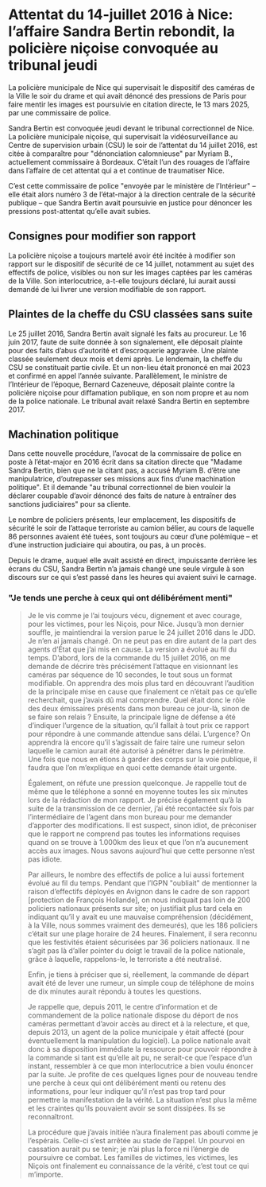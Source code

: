 # Attentat du 14-juillet 2016 à Nice: l’affaire Sandra Bertin rebondit, la policière niçoise convoquée au tribunal jeudi

La policière municipale de Nice qui supervisait le dispositif des caméras de la Ville le soir du drame et qui avait dénoncé des pressions de Paris pour faire mentir les images est poursuivie en citation directe, le 13 mars 2025, par une commissaire de police.

Sandra Bertin est convoquée jeudi devant le tribunal correctionnel de Nice. La policière municipale niçoise, qui supervisait la vidéosurveillance au Centre de supervision urbain (CSU) le soir de l’attentat du 14 juillet 2016, est citée à comparaître pour "dénonciation calomnieuse" par Myriam B., actuellement commissaire à Bordeaux. C’était l’un des rouages de l’affaire dans l’affaire de cet attentat qui a et continue de traumatiser Nice.

C’est cette commissaire de police "envoyée par le ministère de l’Intérieur" – elle était alors numéro 3 de l’état-major à la direction centrale de la sécurité publique – que Sandra Bertin avait poursuivie en justice pour dénoncer les pressions post-attentat qu’elle avait subies.

## Consignes pour modifier son rapport

La policière niçoise a toujours martelé avoir été incitée à modifier son rapport sur le dispositif de sécurité de ce 14 juillet, notamment au sujet des effectifs de police, visibles ou non sur les images captées par les caméras de la Ville. Son interlocutrice, a-t-elle toujours déclaré, lui aurait aussi demandé de lui livrer une version modifiable de son rapport.

## Plaintes de la cheffe du CSU classées sans suite

Le 25 juillet 2016, Sandra Bertin avait signalé les faits au procureur. Le 16 juin 2017, faute de suite donnée à son signalement, elle déposait plainte pour des faits d’abus d’autorité et d’escroquerie aggravée. Une plainte classée seulement deux mois et demi après. Le lendemain, la cheffe du CSU se constituait partie civile. Et un non-lieu était prononcé en mai 2023 et confirmé en appel l’année suivante. Parallèlement, le ministre de l’Intérieur de l’époque, Bernard Cazeneuve, déposait plainte contre la policière niçoise pour diffamation publique, en son nom propre et au nom de la police nationale. Le tribunal avait relaxé Sandra Bertin en septembre 2017.

## Machination politique

Dans cette nouvelle procédure, l’avocat de la commissaire de police en poste à l’état-major en 2016 écrit dans sa citation directe que "Madame Sandra Bertin, bien que ne la citant pas, a accusé Myriam B. d’être une manipulatrice, d’outrepasser ses missions aux fins d’une machination politique". Et il demande "au tribunal correctionnel de bien vouloir la déclarer coupable d’avoir dénoncé des faits de nature à entraîner des sanctions judiciaires" pour sa cliente.

Le nombre de policiers présents, leur emplacement, les dispositifs de sécurité le soir de l’attaque terroriste au camion bélier, au cours de laquelle 86 personnes avaient été tuées, sont toujours au cœur d’une polémique – et d’une instruction judiciaire qui aboutira, ou pas, à un procès.

Depuis le drame, auquel elle avait assisté en direct, impuissante derrière les écrans du CSU, Sandra Bertin n’a jamais changé une seule virgule à son discours sur ce qui s’est passé dans les heures qui avaient suivi le carnage.

### "Je tends une perche à ceux qui ont délibérément menti"

>Je le vis comme je l’ai toujours vécu, dignement et avec courage, pour les victimes, pour les Niçois, pour Nice. Jusqu’à mon dernier souffle, je maintiendrai la version parue le 24 juillet 2016 dans le JDD. Je n’en ai jamais changé. On ne peut pas en dire autant de la part des agents d’État que j’ai mis en cause. La version a évolué au fil du temps. D’abord, lors de la commande du 15 juillet 2016, on me demande de décrire très précisément l’attaque en visionnant les caméras par séquence de 10 secondes, le tout sous un format modifiable. On apprendra des mois plus tard en découvrant l’audition de la principale mise en cause que finalement ce n’était pas ce qu’elle recherchait, que j’avais dû mal comprendre. Quel était donc le rôle des deux émissaires présents dans mon bureau ce jour-là, sinon de se faire son relais ? Ensuite, la principale ligne de défense a été d’indiquer l’urgence de la situation, qu’il fallait à tout prix ce rapport pour répondre à une commande attendue sans délai. L’urgence? On apprendra là encore qu’il s’agissait de faire taire une rumeur selon laquelle le camion aurait été autorisé à pénétrer dans le périmètre. Une fois que nous en étions à garder des corps sur la voie publique, il faudra que l’on m’explique en quoi cette demande était urgente.
>
>Également, on réfute une pression quelconque. Je rappelle tout de même que le téléphone a sonné en moyenne toutes les six minutes lors de la rédaction de mon rapport. Je précise également qu’à la suite de la transmission de ce dernier, j’ai été recontactée six fois par l’intermédiaire de l’agent dans mon bureau pour me demander d’apporter des modifications. Il est suspect, sinon idiot, de préconiser que le rapport ne comprend pas toutes les informations requises quand on se trouve à 1.000km des lieux et que l’on n’a aucunement accès aux images. Nous savons aujourd’hui que cette personne n’est pas idiote.
>
>Par ailleurs, le nombre des effectifs de police a lui aussi fortement évolué au fil du temps. Pendant que l’IGPN "oubliait" de mentionner la raison d’effectifs déployés en Avignon dans le cadre de son rapport [protection de François Hollande], on nous indiquait pas loin de 200 policiers nationaux présents sur site; on justifiait plus tard cela en indiquant qu’il y avait eu une mauvaise compréhension (décidément, à la Ville, nous sommes vraiment des demeurés), que les 186 policiers c’était sur une plage horaire de 24 heures. Finalement, il sera reconnu que les festivités étaient sécurisées par 36 policiers nationaux. Il ne s’agit pas là d’aller pointer du doigt le travail de la police nationale, grâce à laquelle, rappelons-le, le terroriste a été neutralisé.
>
>Enfin, je tiens à préciser que si, réellement, la commande de départ avait été de lever une rumeur, un simple coup de téléphone de moins de dix minutes aurait répondu à toutes les questions.
>
>Je rappelle que, depuis 2011, le centre d’information et de commandement de la police nationale dispose du déport de nos caméras permettant d’avoir accès au direct et à la relecture, et que, depuis 2013, un agent de la police municipale y était affecté (pour éventuellement la manipulation du logiciel). La police nationale avait donc à sa disposition immédiate la ressource pour pouvoir répondre à la commande si tant est qu’elle ait pu, ne serait-ce que l’espace d’un instant, ressembler à ce que mon interlocutrice a bien voulu énoncer par la suite. Je profite de ces quelques lignes pour de nouveau tendre une perche à ceux qui ont délibérément menti ou retenu des informations, pour leur indiquer qu’il n’est pas trop tard pour permettre la manifestation de la vérité. La situation n’est plus la même et les craintes qu’ils pouvaient avoir se sont dissipées. Ils se reconnaîtront.
>
>La procédure que j’avais initiée n’aura finalement pas abouti comme je l’espérais. Celle-ci s’est arrêtée au stade de l’appel. Un pourvoi en cassation aurait pu se tenir; je n’ai plus la force ni l’énergie de poursuivre ce combat. Les familles de victimes, les victimes, les Niçois ont finalement eu connaissance de la vérité, c’est tout ce qui m’importe.
